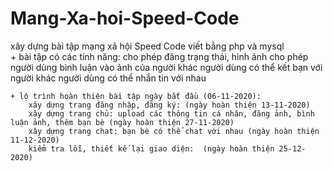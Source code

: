 # Mang-Xa-hoi-Speed-Code
xây dựng bài tập mạng xã hội Speed Code viết bằng php và mysql  
    + bài tập có các tính năng: 
        cho phép đăng trạng thái, hình ảnh
        cho phép người dùng bình luận vào ảnh của người khác
        người dùng có thể kết bạn với người khác
        người dùng có thể nhắn tin với nhau
    
    + lộ trình hoàn thiện bài tập ngày bắt đầu (06-11-2020):
        xây dựng trang đăng nhập, đăng ký: (ngày hoàn thiện 13-11-2020)
        xây dựng trang chủ: upload các thông tin cá nhân, đăng ảnh, bình luận ảnh, thêm bạn bè (ngày hoàn thiện 27-11-2020)
        xây dựng trang chat: bạn bè có thể chat với nhau (ngày hoàn thiện 11-12-2020)
        kiểm tra lỗi, thiết kế lại giao diện:  (ngày hoàn thiện 25-12-2020)
                                
